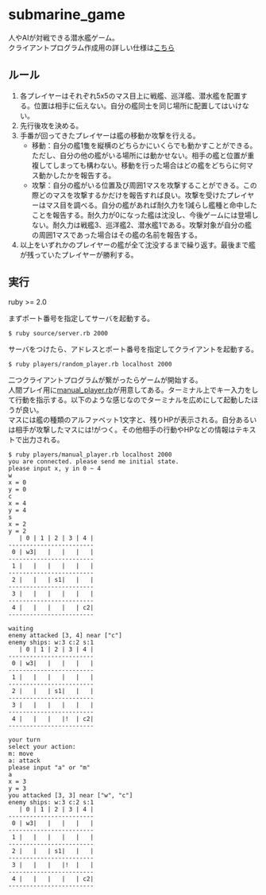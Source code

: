 # submarine_game
人やAIが対戦できる潜水艦ゲーム。  
クライアントプログラム作成用の詳しい仕様は[こちら](/doc/document.md)  

## ルール
1. 各プレイヤーはそれぞれ5x5のマス目上に戦艦、巡洋艦、潜水艦を配置する。位置は相手に伝えない。自分の艦同士を同じ場所に配置してはいけない。
2. 先行後攻を決める。
3. 手番が回ってきたプレイヤーは艦の移動か攻撃を行える。
    * 移動：自分の艦1隻を縦横のどちらかにいくらでも動かすことができる。ただし、自分の他の艦がいる場所には動かせない。相手の艦と位置が重複してしまっても構わない。移動を行った場合はどの艦をどちらに何マス動かしたかを報告する。
    * 攻撃：自分の艦がいる位置及び周囲1マスを攻撃することができる。この際どのマスを攻撃するかだけを報告すれば良い。攻撃を受けたプレイヤーはマス目を調べる。自分の艦があれば耐久力を1減らし艦種と命中したことを報告する。耐久力が0になった艦は沈没し、今後ゲームには登場しない。耐久力は戦艦3、巡洋艦2、潜水艦1である。攻撃対象が自分の艦の周囲1マスであった場合はその艦の名前を報告する。
4. 以上をいずれかのプレイヤーの艦が全て沈没するまで繰り返す。最後まで艦が残っていたプレイヤーが勝利する。


## 実行
ruby >= 2.0

まずポート番号を指定してサーバを起動する。
```
$ ruby source/server.rb 2000
```
サーバをつけたら、アドレスとポート番号を指定してクライアントを起動する。
```
$ ruby players/random_player.rb localhost 2000
```
二つクライアントプログラムが繋がったらゲームが開始する。  
人間プレイ用に[manual_player.rb](/players/manual_player.rb)が用意してある。ターミナル上でキー入力をして行動を指示する。以下のような感じなのでターミナルを広めにして起動したほうが良い。  
マスには艦の種類のアルファベット1文字と、残りHPが表示される。自分あるいは相手が攻撃したマスには!がつく。その他相手の行動やHPなどの情報はテキストで出力される。
```
$ ruby players/manual_player.rb localhost 2000
you are connected. please send me initial state.
please input x, y in 0 ~ 4
w
x = 0
y = 0
c
x = 4
y = 4
s
x = 2
y = 2
   | 0 | 1 | 2 | 3 | 4 |
------------------------
 0 | w3|   |   |   |   |
------------------------
 1 |   |   |   |   |   |
------------------------
 2 |   |   | s1|   |   |
------------------------
 3 |   |   |   |   |   |
------------------------
 4 |   |   |   |   | c2|
------------------------

waiting
enemy attacked [3, 4] near ["c"]
enemy ships: w:3 c:2 s:1 
   | 0 | 1 | 2 | 3 | 4 |
------------------------
 0 | w3|   |   |   |   |
------------------------
 1 |   |   |   |   |   |
------------------------
 2 |   |   | s1|   |   |
------------------------
 3 |   |   |   |   |   |
------------------------
 4 |   |   |   |!  | c2|
------------------------

your turn
select your action:
m: move
a: attack
please input "a" or "m"
a
x = 3
y = 3
you attacked [3, 3] near ["w", "c"]
enemy ships: w:3 c:2 s:1 
   | 0 | 1 | 2 | 3 | 4 |
------------------------
 0 | w3|   |   |   |   |
------------------------
 1 |   |   |   |   |   |
------------------------
 2 |   |   | s1|   |   |
------------------------
 3 |   |   |   |!  |   |
------------------------
 4 |   |   |   |   | c2|
------------------------

```
